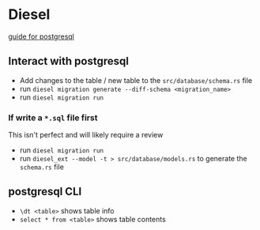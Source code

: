 # Diesel

[guide for postgresql](https://diesel.rs/guides/getting-started)

## Interact with postgresql

- Add changes to the table / new table to the `src/database/schema.rs` file
- run `diesel migration generate --diff-schema <migration_name>`
- run `diesel migration run`

### If write a `*.sql` file first

This isn't perfect and will likely require a review

- run `diesel migration run`
- run `diesel_ext --model -t > src/database/models.rs` to generate the
  `schema.rs` file

## postgresql CLI

- `\dt <table>` shows table info
- `select * from <table>` shows table contents
